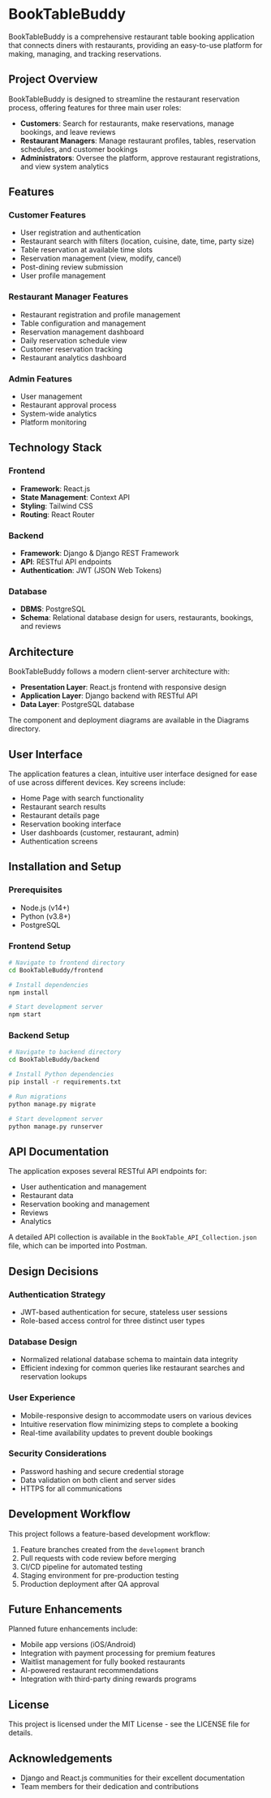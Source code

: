# BookTableBuddy

BookTableBuddy is a comprehensive restaurant table booking application that connects diners with restaurants, providing an easy-to-use platform for making, managing, and tracking reservations.

## Project Overview

BookTableBuddy is designed to streamline the restaurant reservation process, offering features for three main user roles:
- **Customers**: Search for restaurants, make reservations, manage bookings, and leave reviews
- **Restaurant Managers**: Manage restaurant profiles, tables, reservation schedules, and customer bookings
- **Administrators**: Oversee the platform, approve restaurant registrations, and view system analytics

## Features

### Customer Features
- User registration and authentication
- Restaurant search with filters (location, cuisine, date, time, party size)
- Table reservation at available time slots
- Reservation management (view, modify, cancel)
- Post-dining review submission
- User profile management

### Restaurant Manager Features
- Restaurant registration and profile management
- Table configuration and management
- Reservation management dashboard
- Daily reservation schedule view
- Customer reservation tracking
- Restaurant analytics dashboard

### Admin Features
- User management
- Restaurant approval process
- System-wide analytics
- Platform monitoring

## Technology Stack

### Frontend
- **Framework**: React.js
- **State Management**: Context API
- **Styling**: Tailwind CSS
- **Routing**: React Router

### Backend
- **Framework**: Django & Django REST Framework
- **API**: RESTful API endpoints
- **Authentication**: JWT (JSON Web Tokens)

### Database
- **DBMS**: PostgreSQL
- **Schema**: Relational database design for users, restaurants, bookings, and reviews

## Architecture

BookTableBuddy follows a modern client-server architecture with:
- **Presentation Layer**: React.js frontend with responsive design
- **Application Layer**: Django backend with RESTful API
- **Data Layer**: PostgreSQL database

The component and deployment diagrams are available in the Diagrams directory.

## User Interface

The application features a clean, intuitive user interface designed for ease of use across different devices. Key screens include:

- Home Page with search functionality
- Restaurant search results
- Restaurant details page
- Reservation booking interface
- User dashboards (customer, restaurant, admin)
- Authentication screens

## Installation and Setup

### Prerequisites
- Node.js (v14+)
- Python (v3.8+)
- PostgreSQL

### Frontend Setup
```bash
# Navigate to frontend directory
cd BookTableBuddy/frontend

# Install dependencies
npm install

# Start development server
npm start
```

### Backend Setup
```bash
# Navigate to backend directory
cd BookTableBuddy/backend

# Install Python dependencies
pip install -r requirements.txt

# Run migrations
python manage.py migrate

# Start development server
python manage.py runserver
```

## API Documentation

The application exposes several RESTful API endpoints for:
- User authentication and management
- Restaurant data
- Reservation booking and management
- Reviews
- Analytics

A detailed API collection is available in the `BookTable_API_Collection.json` file, which can be imported into Postman.

## Design Decisions

### Authentication Strategy
- JWT-based authentication for secure, stateless user sessions
- Role-based access control for three distinct user types

### Database Design
- Normalized relational database schema to maintain data integrity
- Efficient indexing for common queries like restaurant searches and reservation lookups

### User Experience
- Mobile-responsive design to accommodate users on various devices
- Intuitive reservation flow minimizing steps to complete a booking
- Real-time availability updates to prevent double bookings

### Security Considerations
- Password hashing and secure credential storage
- Data validation on both client and server sides
- HTTPS for all communications

## Development Workflow

This project follows a feature-based development workflow:
1. Feature branches created from the `development` branch
2. Pull requests with code review before merging
3. CI/CD pipeline for automated testing
4. Staging environment for pre-production testing
5. Production deployment after QA approval

## Future Enhancements

Planned future enhancements include:
- Mobile app versions (iOS/Android)
- Integration with payment processing for premium features
- Waitlist management for fully booked restaurants
- AI-powered restaurant recommendations
- Integration with third-party dining rewards programs

## License

This project is licensed under the MIT License - see the LICENSE file for details.

## Acknowledgements

- Django and React.js communities for their excellent documentation
- Team members for their dedication and contributions
